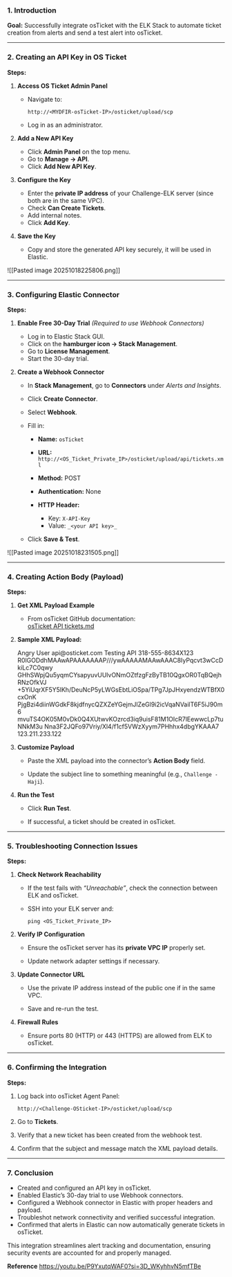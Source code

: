 
### 1. Introduction

**Goal:** Successfully integrate osTicket with the ELK Stack to automate ticket creation from alerts and send a test alert into osTicket.

---

### 2. Creating an API Key in OS Ticket

**Steps:**

1. **Access OS Ticket Admin Panel**
    
    - Navigate to:
        
        `http://<MYDFIR-osTicket-IP>/osticket/upload/scp`
        
    - Log in as an administrator.
        
2. **Add a New API Key**
    
    - Click **Admin Panel** on the top menu.
    - Go to **Manage → API**.
    - Click **Add New API Key**.
    
3. **Configure the Key**
    
    - Enter the **private IP address** of your Challenge-ELK server (since both are in the same VPC).
    - Check **Can Create Tickets**.
    - Add internal notes.
    - Click **Add Key**.
    
4. **Save the Key**
    
    - Copy and store the generated API key securely, it will be used in Elastic.
    

![[Pasted image 20251018225806.png]]

---

### 3. Configuring Elastic Connector

**Steps:**

1. **Enable Free 30-Day Trial** _(Required to use Webhook Connectors)_
    
    - Log in to Elastic Stack GUI.
    - Click on the **hamburger icon → Stack Management**.
    - Go to **License Management**.
    - Start the 30-day trial.
    
2. **Create a Webhook Connector**
    
    - In **Stack Management**, go to **Connectors** under _Alerts and Insights_.
    - Click **Create Connector**.
    - Select **Webhook**.
    - Fill in:
        
        - **Name:** `osTicket`
        - **URL:**
            `http://<OS_Ticket_Private_IP>/osticket/upload/api/tickets.xml`
            
        - **Method:** POST
        - **Authentication:** None
        - **HTTP Header:**
            
            - Key: `X-API-Key`
            - Value: `_<your API key>_`
                
    - Click **Save & Test**.
        
![[Pasted image 20251018231505.png]]

---
### 4. Creating Action Body (Payload)

**Steps:**

1. **Get XML Payload Example**
    
    - From osTicket GitHub documentation:  
        [osTicket API tickets.md](https://github.com/osTicket/osTicket/blob/develop/setup/doc/api/tickets.md)
        
2. **Sample XML Payload:**
    
    <?xml version="1.0" encoding="UTF-8"?>
    <ticket alert="true" autorespond="true" source="API">
	    <name>Angry User</name>
	    <email>api@osticket.com</email>
	    <subject>Testing API</subject>
	    <phone>318-555-8634X123</phone>
	    <message type="text/plain"><![CDATA[Message content here]]></message>
	    <attachments>
	        <file name="file.txt" type="text/plain"><![CDATA[
	            File content is here and is automatically trimmed
	        ]]></file>
	        <file name="image.gif" type="image/gif" encoding="base64">
            R0lGODdhMAAwAPAAAAAAAP///ywAAAAAMAAwAAAC8IyPqcvt3wCcDkiLc7C0qwy
            GHhSWpjQu5yqmCYsapyuvUUlvONmOZtfzgFzByTB10QgxOR0TqBQejhRNzOfkVJ
            +5YiUqrXF5Y5lKh/DeuNcP5yLWGsEbtLiOSpa/TPg7JpJHxyendzWTBfX0cxOnK
            PjgBzi4diinWGdkF8kjdfnycQZXZeYGejmJlZeGl9i2icVqaNVailT6F5iJ90m6
            mvuTS4OK05M0vDk0Q4XUtwvKOzrcd3iq9uisF81M1OIcR7lEewwcLp7tuNNkM3u
            Nna3F2JQFo97Vriy/Xl4/f1cf5VWzXyym7PHhhx4dbgYKAAA7
        </file>
    </attachments>
    <ip>123.211.233.122</ip>
</ticket>
    
3. **Customize Payload**
    
    - Paste the XML payload into the connector’s **Action Body** field.
        
    - Update the subject line to something meaningful (e.g., `Challenge - Haji`).
        
4. **Run the Test**
    
    - Click **Run Test**.
        
    - If successful, a ticket should be created in osTicket.
        

---

### 5. Troubleshooting Connection Issues

**Steps:**

1. **Check Network Reachability**
    
    - If the test fails with _“Unreachable”_, check the connection between ELK and osTicket.
        
    - SSH into your ELK server and:
        
        `ping <OS_Ticket_Private_IP>`
        
2. **Verify IP Configuration**
    
    - Ensure the osTicket server has its **private VPC IP** properly set.
        
    - Update network adapter settings if necessary.
        
3. **Update Connector URL**
    
    - Use the private IP address instead of the public one if in the same VPC.
        
    - Save and re-run the test.
        
4. **Firewall Rules**
    
    - Ensure ports 80 (HTTP) or 443 (HTTPS) are allowed from ELK to osTicket.
        

---

### 6. Confirming the Integration

**Steps:**

1. Log back into osTicket Agent Panel:
    
    `http://<Challenge-OSticket-IP>/osticket/upload/scp`
    
2. Go to **Tickets**.
    
3. Verify that a new ticket has been created from the webhook test.
    
4. Confirm that the subject and message match the XML payload details.
    

---

### 7. Conclusion

- Created and configured an API key in osTicket.
- Enabled Elastic’s 30-day trial to use Webhook connectors.
- Configured a Webhook connector in Elastic with proper headers and payload.
- Troubleshot network connectivity and verified successful integration.
- Confirmed that alerts in Elastic can now automatically generate tickets in osTicket.

This integration streamlines alert tracking and documentation, ensuring security events are accounted for and properly managed.

**Reference**
https://youtu.be/P9YxutqWAF0?si=3D_WKyhhvN5mfTBe